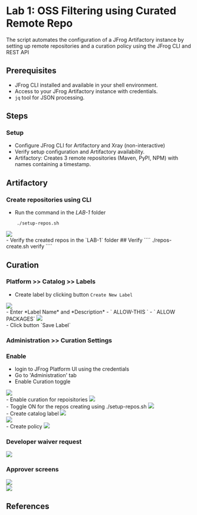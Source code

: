 # Lab 1: OSS Filtering using Curated Remote Repo
The script automates the configuration of a JFrog Artifactory instance by setting up remote repositories and a curation policy using the JFrog CLI and REST API

## Prerequisites
- JFrog CLI installed and available in your shell environment.
- Access to your JFrog Artifactory instance with credentials.
- `jq` tool for JSON processing.

## Steps
### Setup
- Configure JFrog CLI for Artifactory and Xray (non-interactive)
- Verify setup configuration and Artifactory availability.
- Artifactory: Creates 3 remote repositories (Maven, PyPI, NPM) with names containing a timestamp.


## Artifactory 
### Create repositories using CLI
- Run the command in the *LAB-1* folder
````
    ./setup-repos.sh
````
<img src="./images/artifactory-repo-created.png" />
<br/>
- Verify  the created repos in the `LAB-1` folder
## Verify
````
    ./repos-create.sh verify
````


## Curation

### Platform >> Catalog >> Labels
- Create label by clicking button `Create New Label`
<img src="./images/catalog-labels-newbutton.png" />
<br/>
- Enter *Label Name* and *Description*
    - ` ALLOW-THIS `
    - ` ALLOW PACKAGES`
<img src="./images/catalog-labels-create.png" />
<br/>
- Click button `Save Label`




### Administration >> Curation Settings
### Enable
- login to JFrog Platform UI using the credentials
- Go to 'Administration' tab
- Enable Curation toggle
<img src="./images/0-curation-enablement.png" />
<br/>
- Enable curation for repoisitories
<img src="./images/1-curation-policies-enable-repo.png" />
<br/>
- Toggle ON for the repos creating using ./setup-repos.sh
<img src="./images/2-curation-enable-repos.png" />
<br/>
- Create catalog label
<img src="./images/3-curation-catalog-label.png" />
<br/>
<img src="./images/3-curation-catalog-label-saved.png" />
<br/>
- Create policy
<img src="./images/3-curation-create-policy.png" />
<br/>








### Developer waiver request
<img src="./images/output-0.png" />
<br/>

### Approver screens
<img src="./images/output-1.png" />
<br/>
<img src="./images/output-2.png" />
<br/>

## References
